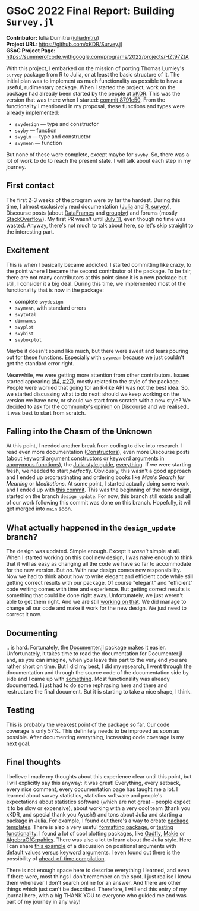 # GSoC 2022 Final Report: Building `Survey.jl`

**Contributor:** Iulia Dumitru ([iuliadmtru](https://github.com/iuliadmtru))  
**Project URL**: https://github.com/xKDR/Survey.jl  
**GSoC Project Page:** https://summerofcode.withgoogle.com/programs/2022/projects/HZt97ZtA

With this project, I embarked on the mission of porting Thomas Lumley's `survey` package
from R to Julia, or at least the basic structure of it. The initial plan was to implement
as much functionality as possible to have a useful, rudimentary package. When I
started the project, work on the package had already been started by the people at
[xKDR](https://github.com/xKDR). This was the version that was there when I started:
[commit 8791c50](https://github.com/xKDR/Survey.jl/commit/8791c50e93d775015df100b84fa422cf5ad0d0f9).
From the functionality I mentioned in my proposal, these functions and types were already
implemented:

- `svydesign` — type and constructor
- `svyby` — function
- `svyglm` — type and constructor
- `svymean` — function


But none of these were complete, except maybe for `svyby`. So, there was a lot of work to
do to reach the present state. I will talk about each step in my journey.

## First contact

The first 2-3 weeks of the program were by far the hardest. During this time, I almost
exclusively read documentation ([Julia](https://docs.julialang.org/en/v1/) and [R, survey](https://cran.r-project.org/web/packages/survey/survey.pdf)),
Discourse posts (about [DataFrames](https://discourse.julialang.org/t/replace-values-in-a-dataframes-column-with-another-value/79548)
and [groupby](https://discourse.julialang.org/t/groupby-for-regular-array/9877)) and
forums (mostly [StackOverflow](https://stackoverflow.com/questions/50038413/fill-bubbles-with-color-in-svyplot-in-r-survey-package)). My first PR wasn't until
[July 11](https://github.com/xKDR/Survey.jl/commit/ab0908c7c502bfa54cb1e031bec7f83ecdf73f0c),
even though no time was wasted. Anyway, there's not much to talk about here, so let's skip
straight to the interesting part.

## Excitement

This is when I basically became addicted. I started committing like crazy, to the point
where I became the second contributor of the package. To be fair, there are not many
contributors at this point since it is a new package but still, I consider it a big deal.
During this time, we implemented most of the functionality that is now in the package:

- complete `svydesign`
- `svymean`, with standard errors
- `svytotal`
- `dimnames`
- `svyplot`
- `svyhist`
- `svyboxplot`

Maybe it doesn't sound like much, but there were sweat and tears pouring out for these
functions. Especially with `svymean` because we just couldn't get the standard error
right.

Meanwhile, we were getting more attention from other contributors. Issues started appearing
([#4](https://github.com/xKDR/Survey.jl/issues/4), [#27](https://github.com/xKDR/Survey.jl/issues/27)),
mostly related to the style of the package. People were worried that going for an R-like API
was not the best idea. So, we started discussing what to do next: should we keep
working on the version we have now, or should we start from scratch with a new style?
We decided to [ask for the community's opinion on Discourse](https://discourse.julialang.org/t/suggestions-for-the-design-of-survey-jl/86381)
and we realised.. it was best to start from scratch.

## Falling into the Chasm of the Unknown
At this point, I needed another break from coding to dive into research. I read even more
documentation ([Constructors](https://docs.julialang.org/en/v1/manual/constructors/)),
even more Discourse posts (about [keyword argument constructors](https://discourse.julialang.org/t/automatic-keyword-argument-constructor/36573) or
[keyword arguments in anonymous functions](https://discourse.julialang.org/t/extracting-kwargs-from-anonymous-function/37350)),
the [Julia style guide](https://docs.julialang.org/en/v1/manual/style-guide/),
[everything](https://en.wikipedia.org/wiki/Type_theory). If we were
starting fresh, we needed to start _perfectly_. Obviously, this wasn't a good approach
and I ended up procrastinating and ordering books like _Man's Search for Meaning_ or 
_Meditations_. At some point, I started actually doing some work and I ended up with
[this commit](https://github.com/xKDR/Survey.jl/commit/ce96f42bae02353d99116c23dacb0dc4f9844e35).
This was the beginning of the new design, started on the branch `design_update`. For now,
this branch still exists and all of our work following this commit was done on this branch.
Hopefully, it will get merged into `main` soon.

## What actually happened in the `design_update` branch?
The design was updated. Simple enough. Except it _wasn't_ simple at all. When I started
working on this cool new design, I was naive enough to think that it will as easy as
changing all the code we have so far to accommodate for the new version. But _no_. With
new design comes new responsibility. Now we had to think about how to write elegant and
efficient code while still getting correct results with our package. Of course "elegant"
and "efficient" code writing comes with time and experience. But getting correct results
is something that could be done right away. Unfortunately, we just weren't able to get
them right. And we are still [working on that](https://github.com/xKDR/Survey.jl/pull/51).
We did manage to change all our code and make it work for the new design. We just need
to correct it now.

## Documenting
.. is hard. Fortunately, the [Documenter.jl](https://juliadocs.github.io/Documenter.jl/stable/)
package makes it easier. Unfortunately, it takes time to read the documentation for
Documenter.jl and, as you can imagine, when you leave this part to the very end you are
rather short on time. But I did my best, I did my research, I went through the documentation
and through the source code of the documentation side by side and I came up with
[something](https://github.com/xKDR/Survey.jl/pull/54). Most functionality was already
documented. I just had to do some rephrasing here and there and restructure the final
document. But it is starting to take a nice shape, I think.

## Testing
This is probably the weakest point of the package so far. Our code coverage is only 57%.
This definitely needs to be improved as soon as possible. After documenting everything,
increasing code coverage is my next goal.

## Final thoughts
I believe I made my thoughts about this experience clear until this point, but I
will explicitly say this anyway: it was great! Everything, every setback, every nice
comment, every documentation page has taught me a lot. I learned about survey statistics,
statistics software and people's expectations about statistics software (which are not
great - people expect it to be slow or expensive), about working with a very cool team
(thank you xKDR, and special thank you Ayush!) and tons about Julia and starting a
package in Julia. For example, I found out there's a way to create
[package templates](https://invenia.github.io/PkgTemplates.jl/stable/). There is also a
very useful [formatting package](https://domluna.github.io/JuliaFormatter.jl/dev/), or
[testing functionality](https://github.com/JuliaLang/julia/blob/master/stdlib/Test/src/Test.jl).
I found a lot of cool plotting packages, like [Gadfly](http://gadflyjl.org/stable/),
[Makie](https://makie.juliaplots.org/stable/) or
[AlgebraOfGrpahics](https://juliaplots.org/AlgebraOfGraphics.jl/dev/). There was also
a lot to learn about the Julia style. Here I can share [this example](https://discourse.julialang.org/t/best-practice-default-values-optional-arguments-readable-code/24226)
of a discussion on positional arguments with default values versus keyword arguments.
I even found out there is the possibility of [ahead-of-time compilation](https://github.com/JuliaLang/PackageCompiler.jl/).

There is not enough space here to describe everything I learned, and even if there were,
most things I don't remember on the spot. I just realise I know them whenever I don't
search online for an answer. And there are other things which just can't be described.
Therefore, I will end this entry of my journal here, with a big THANK YOU to everyone
who guided me and was part of my journey in any way!
